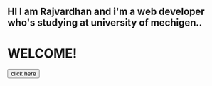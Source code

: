 ## HI I am Rajvardhan and i'm a web developer who's studying at university of mechigen.. 
 <h1> WELCOME! </h1>


<html>
<head> 
  <link rel="mimo.16.css"> <href="stylesheet">
  </head>
  <body>
  <button> click here </button> 
 </body>
 </html>
  
